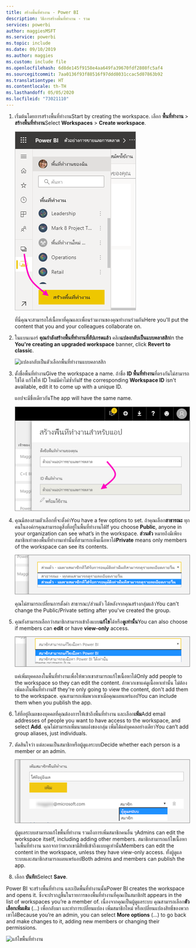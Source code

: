 ```yaml
---
title: สร้างพื้นที่ทำงาน - Power BI
description: วิธีการสร้างพื้นที่ทำงาน - รวม
services: powerbi
author: maggiesMSFT
ms.service: powerbi
ms.topic: include
ms.date: 09/10/2019
ms.author: maggies
ms.custom: include file
ms.openlocfilehash: 6d8de145f9158e4aa649fa39670fdf2808fc5af4
ms.sourcegitcommit: 7aa0136f93f88516f97ddd8031ccac5d07863b92
ms.translationtype: HT
ms.contentlocale: th-TH
ms.lasthandoff: 05/05/2020
ms.locfileid: "73021110"
---
```

1. <span data-ttu-id="9e19c-103">เริ่มต้นโดยการสร้างพื้นที่ทำงาน</span><span class="sxs-lookup"><span data-stu-id="9e19c-103">Start by creating the workspace.</span></span> <span data-ttu-id="9e19c-104">เลือก **พื้นที่ทำงาน** > **สร้างพื้นที่ทำงาน**</span><span class="sxs-lookup"><span data-stu-id="9e19c-104">Select **Workspaces** > **Create workspace**.</span></span> 
   
     ![สร้างพื้นที่ทำงาน](media/powerbi-service-create-app-workspace/power-bi-workspace-create.png)
   
    <span data-ttu-id="9e19c-106">ที่นี่คุณจะสามารถใส่เนื้อหาที่คุณและเพื่อนร่วมงานของคุณทำงานร่วมกัน</span><span class="sxs-lookup"><span data-stu-id="9e19c-106">Here you'll put the content that you and your colleagues collaborate on.</span></span>

2. <span data-ttu-id="9e19c-107">ในแบนเนอร์ **คุณกำลังสร้างพื้นที่ทำงานที่อัปเกรดแล้ว** คลิก**แปลงกลับเป็นแบบคลาสสิก**</span><span class="sxs-lookup"><span data-stu-id="9e19c-107">In the **You're creating an upgraded workspace** banner, click **Revert to classic**.</span></span> 

    ![แปลงกลับเป็นตัวเลือกพื้นที่ทำงานแบบคลาสสิก](media/powerbi-service-create-app-workspace/power-bi-revert-classic-workspace.png)

3. <span data-ttu-id="9e19c-109">ตั้งชื่อพื้นที่ทำงาน</span><span class="sxs-lookup"><span data-stu-id="9e19c-109">Give the workspace a name.</span></span> <span data-ttu-id="9e19c-110">ถ้าชื่อ **ID พื้นที่ทำงาน**ที่ตรงกันไม่สามารถใช้ได้ แก้ไขให้ ID ใหม่มีค่าไม่ซ้ำกัน</span><span class="sxs-lookup"><span data-stu-id="9e19c-110">If the corresponding **Workspace ID** isn't available, edit it to come up with a unique ID.</span></span>
   
     <span data-ttu-id="9e19c-111">แอปจะมีชื่อเดียวกัน</span><span class="sxs-lookup"><span data-stu-id="9e19c-111">The app will have the same name.</span></span>
   
     ![ตั้งชื่อพื้นที่ทำงาน](media/powerbi-service-create-app-workspace/power-bi-apps-create-workspace-name.png)

3. <span data-ttu-id="9e19c-113">คุณมีสองสามตัวเลือกที่จะตั้งค่า</span><span class="sxs-lookup"><span data-stu-id="9e19c-113">You have a few options to set.</span></span> <span data-ttu-id="9e19c-114">ถ้าคุณเลือก**สาธารณะ** ทุกคนในองค์กรคุณสามารถดูสิ่งที่อยู่ในพื้นที่ทำงานได้</span><span class="sxs-lookup"><span data-stu-id="9e19c-114">If you choose **Public**, anyone in your organization can see what’s in the workspace.</span></span> <span data-ttu-id="9e19c-115">**ส่วนตัว** หมายถึงมีเพียงสมาชิกเท่าของพื้นที่ทำงานเท่านั้นที่สามารถเห็นเนื้อหาได้</span><span class="sxs-lookup"><span data-stu-id="9e19c-115">**Private** means only members of the workspace can see its contents.</span></span>
   
     ![ตั้งค่าส่วนตัวหรือสาธารณะ](media/powerbi-service-create-app-workspace/power-bi-apps-create-workspace-private-public.png)
   
    <span data-ttu-id="9e19c-117">คุณไม่สามารถเปลี่ยนการตั้งค่า สาธารณะ/ส่วนตัว ได้หลังจากคุณสร้างกลุ่มแล้ว</span><span class="sxs-lookup"><span data-stu-id="9e19c-117">You can't change the Public/Private setting after you've created the group.</span></span>

4. <span data-ttu-id="9e19c-118">คุณยังสามารถเลือกว่าสมาชิกสามารถเข้าถึงแบบ**แก้ไข**ได้หรือ**ดูเท่านั้น**</span><span class="sxs-lookup"><span data-stu-id="9e19c-118">You can also choose if members can **edit** or have **view-only** access.</span></span>
   
     ![ตั้งค่าแก้ไขหรือดูเท่านั้น](media/powerbi-service-create-app-workspace/power-bi-apps-create-workspace-members-edit.png)
   
     <span data-ttu-id="9e19c-120">แค่เพิ่มบุคคลลงในพื้นที่ทำงานเพื่อให้พวกเขาสามารถแก้ไขเนื้อหาได้</span><span class="sxs-lookup"><span data-stu-id="9e19c-120">Only add people to the workspace so they can edit the content.</span></span> <span data-ttu-id="9e19c-121">ถ้าพวกเขาแค่ดูเนื้อหาเท่านั้น ไม่ต้องเพิ่มลงในพื้นที่ทำงาน</span><span class="sxs-lookup"><span data-stu-id="9e19c-121">If they're only going to view the content, don't add them to the workspace.</span></span> <span data-ttu-id="9e19c-122">คุณสามารถเพิ่มพวกเขาเมื่อคุณเผยแพร่แอป</span><span class="sxs-lookup"><span data-stu-id="9e19c-122">You can include them when you publish the app.</span></span>

5. <span data-ttu-id="9e19c-123">ใส่ที่อยู่อีเมลของบุคคลที่คุณต้องการให้เข้าถึงพื้นที่ทำงาน และเลือก**เพิ่ม**</span><span class="sxs-lookup"><span data-stu-id="9e19c-123">Add email addresses of people you want to have access to the workspace, and select **Add**.</span></span> <span data-ttu-id="9e19c-124">คุณไม่สามารถเพิ่มนามแฝงของกลุ่ม เพิ่มได้แค่บุคคลอย่างเดียว</span><span class="sxs-lookup"><span data-stu-id="9e19c-124">You can’t add group aliases, just individuals.</span></span>

6. <span data-ttu-id="9e19c-125">ตัดสินใจว่า แต่ละคนเป็นสมาชิกหรือผู้ดูแลระบบ</span><span class="sxs-lookup"><span data-stu-id="9e19c-125">Decide whether each person is a member or an admin.</span></span>
   
     ![ตั้งสมาชิกหรือผู้ดูแล](media/powerbi-service-create-app-workspace/power-bi-apps-create-workspace-admin.png)
   
    <span data-ttu-id="9e19c-127">ผู้ดูแลระบบสามารถแก้ไขพื้นที่ทำงาน รวมถึงการเพิ่มสมาชิกคนอื่น ๆ</span><span class="sxs-lookup"><span data-stu-id="9e19c-127">Admins can edit the workspace itself, including adding other members.</span></span> <span data-ttu-id="9e19c-128">สมาชิกสามารถแก้ไขเนื้อหาในพื้นที่ทำงาน นอกจากว่าพวกเขามีสิทธิ์เข้าถึงแบบดูเท่านั้น</span><span class="sxs-lookup"><span data-stu-id="9e19c-128">Members can edit the content in the workspace, unless they have view-only access.</span></span> <span data-ttu-id="9e19c-129">ทั้งผู้ดูแลระบบและสมาชิกสามารถเผยแพร่แอป</span><span class="sxs-lookup"><span data-stu-id="9e19c-129">Both admins and members can publish the app.</span></span>

7. <span data-ttu-id="9e19c-130">เลือก **บันทึก**</span><span class="sxs-lookup"><span data-stu-id="9e19c-130">Select **Save**.</span></span>

<span data-ttu-id="9e19c-131">Power BI จะสร้างพื้นที่ทำงาน และเปิดพื้นที่ทำงานนั้น</span><span class="sxs-lookup"><span data-stu-id="9e19c-131">Power BI creates the workspace and opens it.</span></span> <span data-ttu-id="9e19c-132">ซึ่งจะปรากฏขึ้นในรายการของพื้นที่ทำงานที่คุณเป็นสมาชิก</span><span class="sxs-lookup"><span data-stu-id="9e19c-132">It appears in the list of workspaces you’re a member of.</span></span> <span data-ttu-id="9e19c-133">เนื่องจากคุณเป็นผู้ดูแลระบบ คุณสามารถเลือก**ตัวเลือกเพิ่มเติม** (...) เพื่อกลับมา และทำการเปลี่ยนแปลง เพิ่มสมาชิกใหม่ หรือเปลี่ยนแปลงสิทธิ์ของพวกเขาได้</span><span class="sxs-lookup"><span data-stu-id="9e19c-133">Because you’re an admin, you can select **More options** (...) to go back and make changes to it, adding new members or changing their permissions.</span></span>

![แก้ไขพื้นที่ทำงาน](media/powerbi-service-create-app-workspace/power-bi-workspace-old-settings.png)

